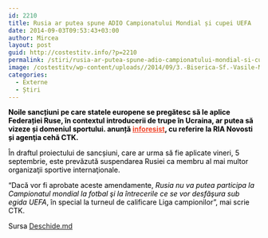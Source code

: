```yaml
---
id: 2210
title: Rusia ar putea spune ADIO Campionatului Mondial și cupei UEFA
date: 2014-09-03T09:53:43+03:00
author: Mircea
layout: post
guid: http://costestitv.info/?p=2210
permalink: /stiri/rusia-ar-putea-spune-adio-campionatului-mondial-si-cupei-uefa/
image: /costestitv/wp-content/uploads//2014/09/3.-Biserica-Sf.-Vasile-Moscova-Rusia.jpg
categories:
  - Externe
  - Știri
---
```

<p style="color: #000000;">
  <strong>Noile sancțiuni pe care statele europene se pregătesc să le aplice Federației Ruse, în contextul introducerii de trupe în Ucraina, ar putea să vizeze și domeniul sportului. anunță <a style="color: #f24429;" href="http://inforesist.org/ryad-stran-es-predlozhil-priostanovit-chlenstvo-rossii-v-fifa-i-uefa/" target="_blank">inforesist</a>, cu referire la RIA Novosti și agenţia cehă CTK.</strong><!--more-->
</p>

<p style="color: #000000;">
  În draftul proiectului de sancșiuni, care ar urma să fie aplicate vineri, 5 septembrie, este prevăzută suspendarea Rusiei ca membru al mai multor organizaţii sportive internaţionale.
</p>

<p style="color: #000000;">
  “Dacă vor fi aprobate aceste amendamente,<em> Rusia nu va putea participa la Campionatul mondial la fotbal şi la întrecerile ce se vor desfăşura sub egida UEFA</em>, în special la turneul de calificare Liga campionilor”, mai scrie CTK.
</p>

<p style="color: #000000;">
  Sursa <a href="http://deschide.md" target="_blank">Deschide.md</a>
</p>